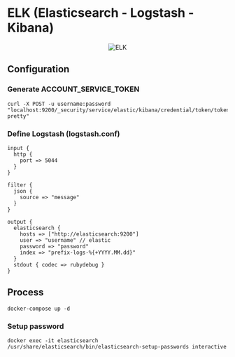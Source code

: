# ELK (Elasticsearch - Logstash - Kibana)

<p align="center">
  <img src="https://i.imgur.com/t11iw1X.png" alt="ELK"/>
</p>

## Configuration

### Generate ACCOUNT_SERVICE_TOKEN

```
curl -X POST -u username:password "localhost:9200/_security/service/elastic/kibana/credential/token/token1?pretty"
```

### Define Logstash (logstash.conf)

```
input {
  http {
    port => 5044
  }
}

filter {
  json {
    source => "message"
  }
}

output {
  elasticsearch {
    hosts => ["http://elasticsearch:9200"]
    user => "username" // elastic
    password => "password"
    index => "prefix-logs-%{+YYYY.MM.dd}"
  }
  stdout { codec => rubydebug }
}
```

## Process

```
docker-compose up -d
```

### Setup password

```
docker exec -it elasticsearch /usr/share/elasticsearch/bin/elasticsearch-setup-passwords interactive
```
